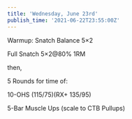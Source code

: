 ```yaml
---
title: 'Wednesday, June 23rd'
publish_time: '2021-06-22T23:55:00Z'
---
```


Warmup: Snatch Balance 5×2

Full Snatch 5×2\@80% 1RM

then,

5 Rounds for time of:

10-OHS (115/75)(RX+ 135/95)

5-Bar Muscle Ups (scale to CTB Pullups)
